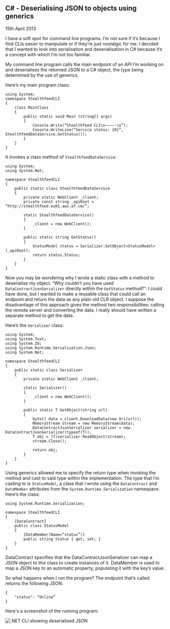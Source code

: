 ## C# - Deserialising JSON to objects using generics

<time datetime="2013-04-15">15th April 2013</time>

I have a soft spot for command line programs. I’m not sure if it’s because I find CLIs easier to manipulate or if they’re just nostalgic for me. I decided that I wanted to look into serialisation and deserialisation in C# because it’s a concept with which I’m not too familiar.

My command line program calls the main endpoint of an API I’m working on and deserialises the returned JSON to a C# object, the type being determined by the use of generics.

Here’s my main program class:

```
using System;
namespace StealthfeedCLI
{
    class MainClass
    {
        public static void Main (string[] args)
        {
            Console.Write(“Stealthfeed CLI\n————-\n”);
            Console.WriteLine(“Service status: {0}”, StealthfeedDataService.GetStatus());
        }
    }
}
```

It invokes a class method of `StealthfeedDataService`:

```
using System;
using System.Net;

namespace StealthfeedCLI
{
    public static class StealthfeedDataService
    {
        private static WebClient _client;
        private const string _apiRoot = “http://stealthfeed.eu01.aws.af.cm/”;

        static StealthfeedDataService()
        {
            _client = new WebClient();
        }

        public static string GetStatus()
        {
            StatusModel status = Serializer.GetObject<StatusModel>(_apiRoot);
            return status.Status;
        }
    }
}
```

Now you may be wondering why I wrote a static class with a method to deserialise my object. “Why couldn’t you have used `DataContractJsonSerializer` directly within the `GetStatus` method?”. I could have done, but I wanted to make a reusable class that could call an endpoint and return the data as any plain old CLR object. I suppose the disadvantage of this approach gives the method two responsibilities: calling the remote server and converting the data. I really should have written a separate method to get the data.

Here’s the `Serialiser` class:

```
using System;
using System.Text;
using System.IO;
using System.Runtime.Serialization.Json;
using System.Net;

namespace StealthfeedCLI
{
    public static class Serializer
    {
        private static WebClient _client;

        static Serializer()
        {
            _client = new WebClient();
        }

        public static T GetObject(string url)
        {
            byte[] data =_client.DownloadData(new Uri(url));
            MemoryStream stream = new MemoryStream(data);
            DataContractJsonSerializer serializer = new DataContractJsonSerializer(typeof(T));
            T obj = (T)serializer.ReadObject(stream);
            stream.Close();

            return obj;
        }
    }
}
```

Using generics allowed me to specify the return type when invoking the method and cast to said type within the implementation. The type that I’m casting to is `StatusModel`, a class that I wrote using the `DataContract` and `DataMember` attributes from the `System.Runtime.Serialization` namespace. Here’s the class:

```
using System.Runtime.Serialization;

namespace StealthfeedCLI
{
    [DataContract]
    public class StatusModel
    {
        [DataMember(Name=“status”)]
        public string Status { get; set; }
    }
}
```

DataContract specifies that the DataContractJsonSerializer can map a JSON object to this class to create instances of it. DataMember is used to map a JSON key to an automatic property, populating it with the key’s value.

So what happens when I run the program? The endpoint that’s called returns the following JSON:

```
{
    "status": “Online”
}
```

Here's a screenshot of the running program:

![.NET CLI showing deserialised JSON](http://imagizer.imageshack.us/a/img913/3703/f9KRZk.png)